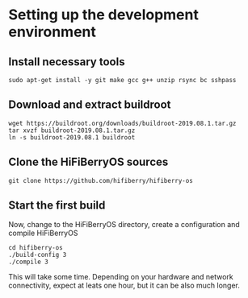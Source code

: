 # Setting up the development environment

## Install necessary tools

```
sudo apt-get install -y git make gcc g++ unzip rsync bc sshpass
```

## Download and extract buildroot

```
wget https://buildroot.org/downloads/buildroot-2019.08.1.tar.gz
tar xvzf buildroot-2019.08.1.tar.gz
ln -s buildroot-2019.08.1 buildroot
```

## Clone the HiFiBerryOS sources

```
git clone https://github.com/hifiberry/hifiberry-os
```

## Start the first build

Now, change to the HiFiBerryOS directory, create a configuration and compile HiFiBerryOS
```
cd hifiberry-os
./build-config 3
./compile 3
```

This will take some time. Depending on your hardware and network connectivity, expect at leats one hour, but it can be also much longer.

